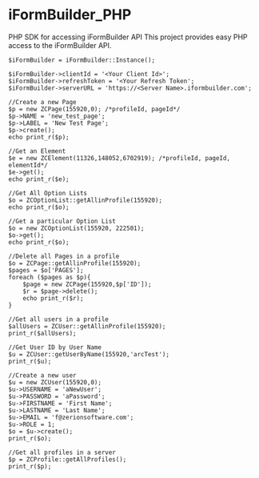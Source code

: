 iFormBuilder_PHP
================

PHP SDK for accessing iFormBuilder API
This project provides easy PHP access to the iFormBuilder API.

	$iFormBuilder = iFormBuilder::Instance();

	$iFormBuilder->clientId = '<Your Client Id>';
	$iFormBuilder->refreshToken = '<Your Refresh Token';
	$iFormBuilder->serverURL = 'https://<Server Name>.iformbuilder.com';

	//Create a new Page
	$p = new ZCPage(155920,0); /*profileId, pageId*/
	$p->NAME = 'new_test_page';
	$p->LABEL = 'New Test Page';
	$p->create();
	echo print_r($p);

	//Get an Element
	$e = new ZCElement(11326,148052,6702919); /*profileId, pageId, elementId*/
	$e->get();
	echo print_r($e);

	//Get All Option Lists
	$o = ZCOptionList::getAllinProfile(155920);
	echo print_r($o);

	//Get a particular Option List
	$o = new ZCOptionList(155920, 222501);
	$o->get();
	echo print_r($o);

	//Delete all Pages in a profile
	$o = ZCPage::getAllinProfile(155920);
	$pages = $o['PAGES'];
	foreach ($pages as $p){
		$page = new ZCPage(155920,$p['ID']);
		$r = $page->delete();
		echo print_r($r);
	}

	//Get all users in a profile
	$allUsers = ZCUser::getAllinProfile(155920);
	print_r($allUsers);

	//Get User ID by User Name
	$u = ZCUser::getUserByName(155920,'arcTest');
	print_r($u);

	//Create a new user
	$u = new ZCUser(155920,0);
	$u->USERNAME = 'aNewUser';
	$u->PASSWORD = 'aPassword';
	$u->FIRSTNAME = 'First Name';
	$u->LASTNAME = 'Last Name';
	$u->EMAIL = 'f@zerionsoftware.com';
	$u->ROLE = 1;
	$o = $u->create();
	print_r($o);

	//Get all profiles in a server
	$p = ZCProfile::getAllProfiles();
	print_r($p);


